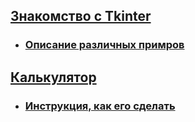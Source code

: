 ## [Знакомство с Tkinter](https://github.com/Vinnjy/python/tree/tkinter/tkinter/tkinter)

  * ### [Описание различных примров](https://github.com/Vinnjy/python/blob/tkinter/tkinter/tkinter/tkinter.md)

## [Калькулятор](https://github.com/Vinnjy/python/tree/tkinter/tkinter/calculate)

  * ### [Инструкция, как его сделать](https://github.com/Vinnjy/python/blob/tkinter/tkinter/calculate/calculate.md)
